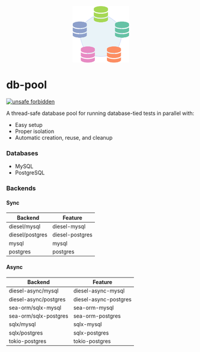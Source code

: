 <div align="center">
<img src="./logo.svg" height="150" />
</div>

# db-pool

[![unsafe forbidden](https://img.shields.io/badge/unsafe-forbidden-success.svg)](https://github.com/rust-secure-code/safety-dance/)

A thread-safe database pool for running database-tied tests in parallel with:
- Easy setup
- Proper isolation
- Automatic creation, reuse, and cleanup

### Databases

- MySQL
- PostgreSQL

### Backends

#### Sync

| Backend         | Feature         |
| --------------- | --------------- |
| diesel/mysql    | diesel-mysql    |
| diesel/postgres | diesel-postgres |
| mysql           | mysql           |
| postgres        | postgres        |

#### Async

| Backend               | Feature               |
| --------------------- | --------------------- |
| diesel-async/mysql    | diesel-async-mysql    |
| diesel-async/postgres | diesel-async-postgres |
| sea-orm/sqlx-mysql    | sea-orm-mysql         |
| sea-orm/sqlx-postgres | sea-orm-postgres      |
| sqlx/mysql            | sqlx-mysql            |
| sqlx/postgres         | sqlx-postgres         |
| tokio-postgres        | tokio-postgres        |